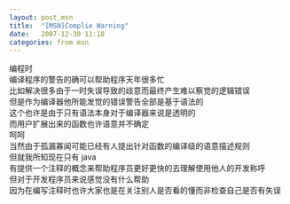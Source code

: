 ```yaml
---
layout: post_msn
title:  "[MSN]Complie Warning"
date:   2007-12-30 11:18
categories: from msn
---
```

编程时  
编译程序的警告的确可以帮助程序天年很多忙  
比如解决很多由于一时失误导致的歧意而最终产生难以察觉的逻辑错误  
但是作为编译器他所能发觉的错误警告全部是基于语法的  
这个也许是由于只有语法本身对于编译器来说是透明的  
而用户扩展出来的函数也许语意并不确定  
呵呵  
当然由于孤漏寡闻可能已经有人提出针对函数的编译级的语意描述规则  
但就我所知现在只有 java  
有提供一个注释的概念来帮助程序员更好更快的去理解使用他人的开发称呼  
但对于开发程序员来说感觉没有什么帮助  
因为在编写注释时也许大家也是在关注别人是否看的懂而非检查自己是否有失误  